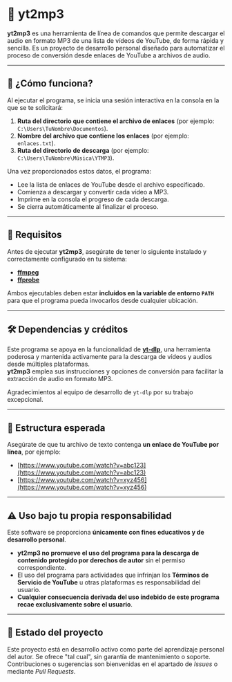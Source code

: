 # 🎵 yt2mp3

**yt2mp3** es una herramienta de línea de comandos que permite descargar el audio en formato MP3 de una lista de vídeos de YouTube, de forma rápida y sencilla. Es un proyecto de desarrollo personal diseñado para automatizar el proceso de conversión desde enlaces de YouTube a archivos de audio.

---

## 🚀 ¿Cómo funciona?

Al ejecutar el programa, se inicia una sesión interactiva en la consola en la que se te solicitará:

1. **Ruta del directorio que contiene el archivo de enlaces** (por ejemplo: `C:\Users\TuNombre\Documentos`).
2. **Nombre del archivo que contiene los enlaces** (por ejemplo: `enlaces.txt`).
3. **Ruta del directorio de descarga** (por ejemplo: `C:\Users\TuNombre\Música\YTMP3`).

Una vez proporcionados estos datos, el programa:

- Lee la lista de enlaces de YouTube desde el archivo especificado.
- Comienza a descargar y convertir cada vídeo a MP3.
- Imprime en la consola el progreso de cada descarga.
- Se cierra automáticamente al finalizar el proceso.

---

## 🧰 Requisitos

Antes de ejecutar **yt2mp3**, asegúrate de tener lo siguiente instalado y correctamente configurado en tu sistema:

- [**ffmpeg**](https://ffmpeg.org/download.html)
- [**ffprobe**](https://ffmpeg.org/ffprobe.html)

Ambos ejecutables deben estar **incluidos en la variable de entorno `PATH`** para que el programa pueda invocarlos desde cualquier ubicación.

---

## 🛠 Dependencias y créditos

Este programa se apoya en la funcionalidad de [**yt-dlp**](https://github.com/yt-dlp/yt-dlp), una herramienta poderosa y mantenida activamente para la descarga de vídeos y audios desde múltiples plataformas.  
**yt2mp3** emplea sus instrucciones y opciones de conversión para facilitar la extracción de audio en formato MP3.

Agradecimientos al equipo de desarrollo de `yt-dlp` por su trabajo excepcional.

---

## 📂 Estructura esperada

Asegúrate de que tu archivo de texto contenga **un enlace de YouTube por línea**, por ejemplo:

- [https://www.youtube.com/watch?v=abc123](https://www.youtube.com/watch?v=abc123)
- [https://www.youtube.com/watch?v=xyz456](https://www.youtube.com/watch?v=xyz456)

---

## ⚠️ Uso bajo tu propia responsabilidad

Este software se proporciona **únicamente con fines educativos y de desarrollo personal**.

- **yt2mp3 no promueve el uso del programa para la descarga de contenido protegido por derechos de autor** sin el permiso correspondiente.
- El uso del programa para actividades que infrinjan los **Términos de Servicio de YouTube** u otras plataformas es responsabilidad del usuario.
- **Cualquier consecuencia derivada del uso indebido de este programa recae exclusivamente sobre el usuario**.

---

## 📌 Estado del proyecto

Este proyecto está en desarrollo activo como parte del aprendizaje personal del autor. Se ofrece "tal cual", sin garantía de mantenimiento o soporte. Contribuciones o sugerencias son bienvenidas en el apartado de *Issues* o mediante *Pull Requests*.

